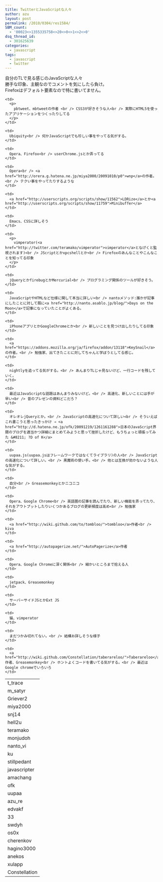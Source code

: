 ```yaml
---
title: TwitterとJavaScriptな人々
author: azu
layout: post
permalink: /2010/0304/res1584/
SBM_count:
  - '00023<>1355335758<>20<>0<>1<>2<>0'
dsq_thread_id:
  - 301625639
categories:
  - javascript
tags:
  - javascript
  - twitter
---
```

自分のTLで見る感じのJavaScriptな人々  
勝手な印象、主観なのでコメントを気にしたら負け。  
Firefoxはデフォルト要素なので特に書いてません。

<table style="width: 483px; height: 1867px;" border="0">
  <tr>
    <td>
      <a href="http://twitter.com/t_trace"><img src="https://img.tweetimag.es/i/t_trace_n" alt="" /></a>t_trace
    </td>
    
    <td>
      <p>
        pbtweet、mbtweetの作者 <br /> CSS3が好きそうな人<br /> 実際にHTML5を使ったアプリケーションをつくったりしてる
      </p>
    </td>
  </tr>
  
  <tr>
    <td>
      <a href="http://twitter.com/m_satyr"><img src="https://img.tweetimag.es/i/m_satyr_n" alt="" /></a>m_satyr
    </td>
    
    <td>
      Ubiquity<br /> 何かJavaScriptでも珍しい事をやってる気がする。
    </td>
  </tr>
  
  <tr>
    <td>
      <a href="http://twitter.com/Griever2"><img src="https://img.tweetimag.es/i/Griever2_n" alt="" /></a>Griever2
    </td>
    
    <td>
      Opera、Firefox<br /> userChrome.jsとか弄ってる
    </td>
  </tr>
  
  <tr>
    <td>
      <a href="http://twitter.com/miya2000"><img src="https://img.tweetimag.es/i/miya2000_n" alt="" /></a>miya2000
    </td>
    
    <td>
      Opera<br /> <a href="http://orera.g.hatena.ne.jp/miya2000/20091010/p0">wnp</a>の作者。<br /> テクい事をやってたりするような
    </td>
  </tr>
  
  <tr>
    <td>
      <a href="http://twitter.com/snj14"><img src="https://img.tweetimag.es/i/snj14_n" alt="" /></a>snj14
    </td>
    
    <td>
      <a href="http://userscripts.org/scripts/show/11562">LDRize</a>とか<a href="http://userscripts.org/scripts/show/11759">Minibuffer</a>
    </td>
  </tr>
  
  <tr>
    <td>
      <a href="http://twitter.com/hell2u"><img src="https://img.tweetimag.es/i/hell2u_n" alt="" /></a>hell2u
    </td>
    
    <td>
      Emacs、CSSに詳しそう
    </td>
  </tr>
  
  <tr>
    <td>
      <a href="http://twitter.com/teramako"><img src="https://img.tweetimag.es/i/teramako_n" alt="" /></a>teramako
    </td>
    
    <td>
      <p>
        vimperator(<a href="http://twitter.com/teramako/vimperator">vimperator</a>となげくと監視されます)<br /> JScriptとかxpcshellとか<br /> Firefoxのあんなことやこんなことを知ってる印象
      </p>
    </td>
  </tr>
  
  <tr>
    <td>
      <a href="http://twitter.com/monjudoh"><img src="https://img.tweetimag.es/i/monjudoh_n" alt="" /></a>monjudoh
    </td>
    
    <td>
      jQueryとかfirebugとかMercurial<br /> プログラミング関係のツールが好きそう。
    </td>
  </tr>
  
  <tr>
    <td>
      <a href="http://twitter.com/nanto_vi"><img src="https://img.tweetimag.es/i/nanto_vi_n" alt="" /></a>nanto_vi
    </td>
    
    <td>
      JavaScriptやHTMLなど仕様に関して本当に詳しい<br /> nantoメソッド:誰かが記事にしたことに対して既に<a href="http://nanto.asablo.jp/blog/">Days on the Moon</a>で記事になっていたことがよくある。
    </td>
  </tr>
  
  <tr>
    <td>
      <a href="http://twitter.com/ku"><img src="https://img.tweetimag.es/i/ku_n" alt="" /></a>ku
    </td>
    
    <td>
      iPhoneアプリとかGoogleChromeとか<br /> 新しいことを見つけ出したりしてる印象
    </td>
  </tr>
  
  <tr>
    <td>
      <a href="http://twitter.com/stillpedant"><img src="https://img.tweetimag.es/i/stillpedant_n" alt="" /></a>stillpedant
    </td>
    
    <td>
      <a href="https://addons.mozilla.org/ja/firefox/addon/13118">KeySnail</a>の作者。<br /> 勉強家、出てきたことに対してちゃんと学ぼうとしてる感じ。
    </td>
  </tr>
  
  <tr>
    <td>
      <a href="http://twitter.com/javascripter"><img src="https://img.tweetimag.es/i/javascripter_n" alt="" /></a>javascripter
    </td>
    
    <td>
      nightlyを追ってる気がする。<br /> あんまりTLじゃ見ないけど、一行コードを残していく。
    </td>
  </tr>
  
  <tr>
    <td>
      <a href="http://twitter.com/amachang"><img src="https://img.tweetimag.es/i/amachang_n" alt="" /></a>amachang
    </td>
    
    <td>
      最近はJavaScriptな話題はあんまりみないけど。<br /> 高速化、新しいことには手が早い<br /> 昔のプレゼンの資料どこだろ？
    </td>
  </tr>
  
  <tr>
    <td>
      <a href="http://twitter.com/ofk"><img src="https://img.tweetimag.es/i/ofk_n" alt="" /></a>ofk
    </td>
    
    <td>
      オレオレjQueryとか。<br /> JavaScriptの高速化について詳しい<br /> そういえばこれ書こうと思ったきっかけ → <a href="http://d.hatena.ne.jp/ofk/20091219/1261161288">日本のJavaScript界隈のブログを適当かつ詳細にまとめてみようと思って挫折したけど、もうちょっと頑張ってみた &#8211; ?D of K</a>
    </td>
  </tr>
  
  <tr>
    <td>
      <a href="http://twitter.com/uupaa"><img src="https://img.tweetimag.es/i/uupaa_n" alt="" /></a>uupaa
    </td>
    
    <td>
      uupaa.js(uupaa.jsはフレームワークではなくてライブラリ)の人<br /> JavaScriptの高速化について詳しい。<br /> 黒魔術の使い手。<br /> 他とは互換が効かないような人な気がする。
    </td>
  </tr>
  
  <tr>
    <td>
      <a href="http://twitter.com/azu_re"><img src="https://img.tweetimag.es/i/azu_re_n" alt="" /></a>azu_re
    </td>
    
    <td>
      自分<br /> Greasemonkeyとかニコニコ
    </td>
  </tr>
  
  <tr>
    <td>
      <a href="http://twitter.com/edvakf"><img src="https://img.tweetimag.es/i/edvakf_n" alt="" /></a>edvakf
    </td>
    
    <td>
      Opera、Google Chrome<br /> 英語圏の記事を読んでたり、新しい機能を弄ってたり、それをアウトプットしたりいくつかあるブログの更新頻度は高め<br /> 勉強家
    </td>
  </tr>
  
  <tr>
    <td>
      <a href="http://twitter.com/33"><img src="https://img.tweetimag.es/i/33_n" alt="" /></a>33
    </td>
    
    <td>
      <a href="http://wiki.github.com/to/tombloo/">tombloo</a>作者<br /> kiva
    </td>
  </tr>
  
  <tr>
    <td>
      <a href="http://twitter.com/swdyh"><img src="https://img.tweetimag.es/i/swdyh_n" alt="" /></a>swdyh
    </td>
    
    <td>
      <a href="http://autopagerize.net/">AutoPagerize</a>作者
    </td>
  </tr>
  
  <tr>
    <td>
      <a href="http://twitter.com/os0x"><img src="https://img.tweetimag.es/i/os0x_n" alt="" /></a>os0x
    </td>
    
    <td>
      Opera、Google Chromeに深く関係<br /> 細かいところまで拾える人
    </td>
  </tr>
  
  <tr>
    <td>
      <a href="http://twitter.com/cherenkov"><img src="https://img.tweetimag.es/i/cherenkov_n" alt="" /></a>cherenkov
    </td>
    
    <td>
      jetpack、Greasemonkey
    </td>
  </tr>
  
  <tr>
    <td>
      <a href="http://twitter.com/hagino3000"><img src="https://img.tweetimag.es/i/hagino3000_n" alt="" /></a>hagino3000
    </td>
    
    <td>
      サーバーサイドJSとかExt JS
    </td>
  </tr>
  
  <tr>
    <td>
      <a href="http://twitter.com/anekos"><img src="https://img.tweetimag.es/i/anekos_n" alt="" /></a>anekos
    </td>
    
    <td>
      猫、vimperator
    </td>
  </tr>
  
  <tr>
    <td>
      <a href="http://twitter.com/xulapp"><img src="https://img.tweetimag.es/i/xulapp_n" alt="" /></a>xulapp
    </td>
    
    <td>
      まだつかみ切れてない。<br /> 結構お詳しそうな様子
    </td>
  </tr>
  
  <tr>
    <td>
      <a href="http://twitter.com/Constellation"><img src="https://img.tweetimag.es/i/Constellation_n" alt="" /></a>Constellation
    </td>
    
    <td>
      <a href="http://wiki.github.com/Constellation/taberareloo/">Taberareloo</a>作者、Greasemonkey<br /> ホントよくコードを書いてる気がする。<br /> 最近はGoogle chromeでいろいろ
    </td>
  </tr>
</table>

**azu (azu_re) on Twitter**
:   [http://twitter.com/azu_re][1]

 [1]: http://twitter.com/azu_re "azu (azu_re) on Twitter"